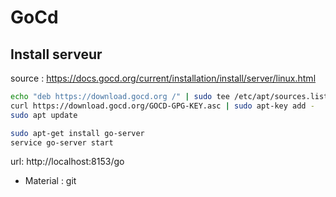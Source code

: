 # GoCd

## Install serveur
source : https://docs.gocd.org/current/installation/install/server/linux.html


```bash
echo "deb https://download.gocd.org /" | sudo tee /etc/apt/sources.list.d/gocd.list
curl https://download.gocd.org/GOCD-GPG-KEY.asc | sudo apt-key add -
sudo apt update
```

```bash
sudo apt-get install go-server
service go-server start
```

url: http://localhost:8153/go


 - Material : git
  